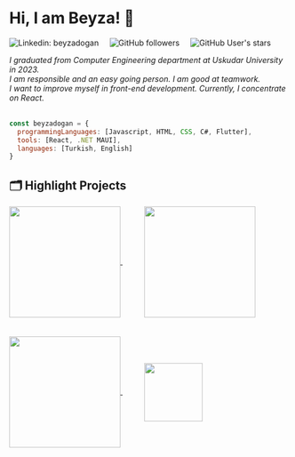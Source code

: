 # Hi, I am Beyza! 🌻

![Linkedin: beyzadogan](https://img.shields.io/badge/beyzadoğan-0077B5?style=for-the-badge&logo=linkedin&logoColor=white&link=https://www.linkedin.com/in/ayse-beyza-dogan/) &nbsp;&nbsp;&nbsp;
![GitHub followers](https://img.shields.io/github/followers/byzdogan) &nbsp;&nbsp;&nbsp;
![GitHub User's stars](https://img.shields.io/github/stars/byzdogan)



<em>
  I graduated from Computer Engineering department at Uskudar University in 2023. <br>
  I am responsible and an easy going person. I am good at teamwork. <br>
  I want to improve myself in front-end development. Currently, I concentrate on React.
</em> <br> <br />


```javascript
const beyzadogan = {
  programmingLanguages: [Javascript, HTML, CSS, C#, Flutter],
  tools: [React, .NET MAUI],
  languages: [Turkish, English]
}
```
## 🗂️ Highlight Projects

<a href="https://github.com/byzdogan/giphysearchengine">
  <img align="center" src="https://github.com/byzdogan/beyzadogan/assets/111748467/e89bd6b2-b24f-4134-8822-c5c867996148" alt="" width="200"/>
</a>  &nbsp;&nbsp;&nbsp;&nbsp;&nbsp;&nbsp;&nbsp;&nbsp;&nbsp;

<a href="https://github.com/byzdogan/GiphyTV">
  <img align="center" src="https://github.com/byzdogan/beyzadogan/assets/111748467/698f66f1-b92d-4d3d-8f04-4549718304ff" alt="" width="200"/>
</a> <br> <br /> <br />

<a href="https://github.com/byzdogan/ushop_web_admin_panel">
  <img align="center" src="https://github.com/byzdogan/beyzadogan/assets/111748467/38dc8c86-2012-48f4-b744-565ff7562e03" alt="" width="200"/>
</a> &nbsp;&nbsp;&nbsp;&nbsp;&nbsp;&nbsp;&nbsp;&nbsp;&nbsp;

<a href="https://github.com/byzdogan/ushopecommerceapplication">
  <img align="center" src="https://github.com/byzdogan/ushopecommerceapplication/assets/111748467/7ee461e6-6159-42a5-85e8-045ca504bef2" alt="" height="105"/>
</a>


